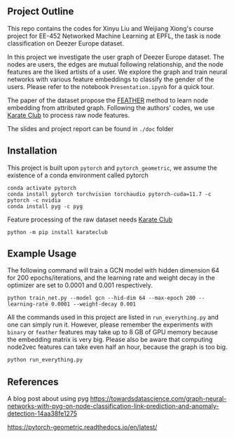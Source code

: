 ## Project Outline

This repo contains the codes for Xinyu Liu and Weijiang Xiong's course project for EE-452 Networked Machine Learning at EPFL, the task is node classification on Deezer Europe dataset.

In this project we investigate the user graph of Deezer Europe dataset. The nodes are users, the edges are mutual following relationship, and the node features are the liked artists of a user. We explore the graph and train neural networks with various feature embeddings to classify the gender of the users. Please refer to the notebook `Presentation.ipynb` for a quick tour.

The paper of the dataset propose the [FEATHER](https://arxiv.org/abs/2005.07959) method to learn node embedding from attributed graph.
Following the authors' codes, we use [Karate Club](https://github.com/benedekrozemberczki/karateclub) to process raw node features.

The slides and project report can be found in `./doc` folder

## Installation

This project is built upon `pytorch` and `pytorch_geometric`, we assume the existence of a conda environment called pytorch

```
conda activate pytorch
conda install pytorch torchvision torchaudio pytorch-cuda=11.7 -c pytorch -c nvidia
conda install pyg -c pyg
```

Feature processing of the raw dataset needs [Karate Club](https://github.com/benedekrozemberczki/karateclub)

```
python -m pip install karateclub
```

## Example Usage

The following command will train a GCN model with hidden dimension 64 for 200 epochs/iterations, and the learning rate and weight decay in the optimizer are set to 0.0001 and 0.001 respectively.

```
python train_net.py --model gcn --hid-dim 64 --max-epoch 200 --learning-rate 0.0001 --weight-decay 0.001
```

All the commands used in this project are listed in `run_everything.py` and one can simply run it. However, please remember the experiments with `binary` or `feather` features may take up to 8 GB of GPU memory because the embedding matrix is very big. Please also be aware that computing node2vec features can take even half an hour, because the graph is too big.

```bash
python run_everything.py
```

## References

A blog post about using pyg https://towardsdatascience.com/graph-neural-networks-with-pyg-on-node-classification-link-prediction-and-anomaly-detection-14aa38fe1275

https://pytorch-geometric.readthedocs.io/en/latest/
